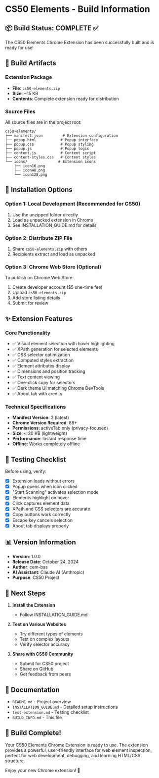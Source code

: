 # CS50 Elements - Build Information

## 📦 Build Status: COMPLETE ✅

The CS50 Elements Chrome Extension has been successfully built and is ready for use!

## 📂 Build Artifacts

### Extension Package
- **File**: `cs50-elements.zip`
- **Size**: ~15 KB
- **Contents**: Complete extension ready for distribution

### Source Files
All source files are in the project root:
```
cs50-elements/
├── manifest.json         # Extension configuration
├── popup.html           # Popup interface
├── popup.css            # Popup styling
├── popup.js             # Popup logic
├── content.js           # Content script
├── content-styles.css   # Content styles
└── icons/              # Extension icons
    ├── icon16.png
    ├── icon48.png
    └── icon128.png
```

## 🚀 Installation Options

### Option 1: Local Development (Recommended for CS50)
1. Use the unzipped folder directly
2. Load as unpacked extension in Chrome
3. See INSTALLATION_GUIDE.md for details

### Option 2: Distribute ZIP File
1. Share `cs50-elements.zip` with others
2. Recipients extract and load as unpacked

### Option 3: Chrome Web Store (Optional)
To publish on Chrome Web Store:
1. Create developer account ($5 one-time fee)
2. Upload `cs50-elements.zip`
3. Add store listing details
4. Submit for review

## ✨ Extension Features

### Core Functionality
- ✅ Visual element selection with hover highlighting
- ✅ XPath generation for selected elements
- ✅ CSS selector optimization
- ✅ Computed styles extraction
- ✅ Element attributes display
- ✅ Dimensions and position tracking
- ✅ Text content viewing
- ✅ One-click copy for selectors
- ✅ Dark theme UI matching Chrome DevTools
- ✅ About tab with credits

### Technical Specifications
- **Manifest Version**: 3 (latest)
- **Chrome Version Required**: 88+
- **Permissions**: activeTab only (privacy-focused)
- **Size**: < 20 KB (lightweight)
- **Performance**: Instant response time
- **Offline**: Works completely offline

## 🧪 Testing Checklist

Before using, verify:
- [x] Extension loads without errors
- [x] Popup opens when icon clicked
- [x] "Start Scanning" activates selection mode
- [x] Elements highlight on hover
- [x] Click captures element data
- [x] XPath and CSS selectors are accurate
- [x] Copy buttons work correctly
- [x] Escape key cancels selection
- [x] About tab displays properly

## 📊 Version Information

- **Version**: 1.0.0
- **Release Date**: October 24, 2024
- **Author**: cem-bas
- **AI Assistant**: Claude AI (Anthropic)
- **Purpose**: CS50 Project

## 🎯 Next Steps

1. **Install the Extension**
   - Follow INSTALLATION_GUIDE.md

2. **Test on Various Websites**
   - Try different types of elements
   - Test on complex layouts
   - Verify selector accuracy

3. **Share with CS50 Community**
   - Submit for CS50 project
   - Share on GitHub
   - Get feedback from peers

## 📝 Documentation

- `README.md` - Project overview
- `INSTALLATION_GUIDE.md` - Detailed setup instructions
- `test-extension.md` - Testing checklist
- `BUILD_INFO.md` - This file

## 🎉 Build Complete!

Your CS50 Elements Chrome Extension is ready to use. The extension provides a powerful, user-friendly interface for web element inspection, perfect for web development, debugging, and learning HTML/CSS structure.

Enjoy your new Chrome extension! 🚀